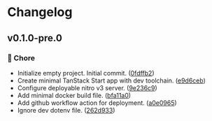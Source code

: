 # Changelog


## v0.1.0-pre.0


### 🏡 Chore

- Initialize empty project. Initial commit. ([0fdffb2](https://github.com/haus23/tipprunde/commit/0fdffb2))
- Create minimal TanStack Start app with dev toolchain. ([e9d6ceb](https://github.com/haus23/tipprunde/commit/e9d6ceb))
- Configure deployable nitro v3 server. ([9e236c9](https://github.com/haus23/tipprunde/commit/9e236c9))
- Add minimal docker build file. ([bfa11a0](https://github.com/haus23/tipprunde/commit/bfa11a0))
- Add github workflow action for deployment. ([a0e0965](https://github.com/haus23/tipprunde/commit/a0e0965))
- Ignore dev dotenv file. ([262d933](https://github.com/haus23/tipprunde/commit/262d933))

